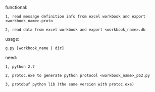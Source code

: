 functional:

	1, read message definition info from excel workbook and export <workbook_name>.proto
	
	2, read data from excel workbook and export <workbook_name>.db

usage:

	g.py [workbook_name | dir]

need: 

	1, python 2.7
	
	2, protoc.exe to generate python protocol <workbook_name>_pb2.py
	
	3, protobuf python lib (the same version with protoc.exe)
	